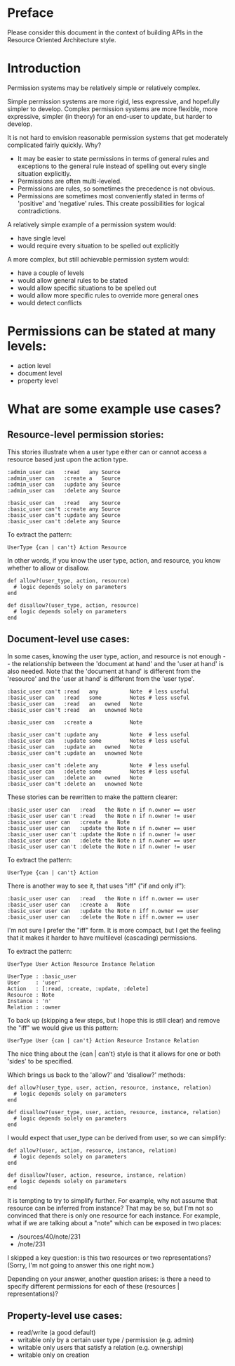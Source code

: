# Preface

Please consider this document in the context of building APIs in the Resource
Oriented Architecture style.

# Introduction

Permission systems may be relatively simple or relatively complex.

Simple permission systems are more rigid, less expressive, and hopefully
simpler to develop. Complex permission systems are more flexible, more
expressive, simpler (in theory) for an end-user to update, but harder to
develop.

It is not hard to envision reasonable permission systems that get moderately
complicated fairly quickly. Why?

* It may be easier to state permissions in terms of general rules and
  exceptions to the general rule instead of spelling out every single
  situation explicitly.
* Permissions are often multi-leveled.
* Permissions are rules, so sometimes the precedence is not obvious.
* Permissions are sometimes most conveniently stated in terms of
  'positive' and 'negative' rules. This create possibilities for
  logical contradictions.

A relatively simple example of a permission system would:

* have single level
* would require every situation to be spelled out explicitly

A more complex, but still achievable permission system would:

* have a couple of levels
* would allow general rules to be stated
* would allow specific situations to be spelled out
* would allow more specific rules to override more general ones
* would detect conflicts

# Permissions can be stated at many levels:

* action level
* document level
* property level

# What are some example use cases?

## Resource-level permission stories:

This stories illustrate when a user type either can or cannot access
a resource based just upon the action type.

    :admin_user can   :read   any Source
    :admin_user can   :create a   Source
    :admin_user can   :update any Source
    :admin_user can   :delete any Source

    :basic_user can   :read   any Source
    :basic_user can't :create any Source
    :basic_user can't :update any Source
    :basic_user can't :delete any Source

To extract the pattern:

    UserType {can | can't} Action Resource

In other words, if you know the user type, action, and resource, you
know whether to allow or disallow.

    def allow?(user_type, action, resource)
      # logic depends solely on parameters
    end
    
    def disallow?(user_type, action, resource)
      # logic depends solely on parameters
    end

## Document-level use cases:

In some cases, knowing the user type, action, and resource is not enough --
the relationship between the 'document at hand' and the 'user at hand' is also
needed. Note that the 'document at hand' is different from the 'resource' and
the 'user at hand' is different from the 'user type'.

    :basic_user can't :read   any          Note  # less useful
    :basic_user can   :read   some         Notes # less useful
    :basic_user can   :read   an   owned   Note
    :basic_user can't :read   an   unowned Note
    
    :basic_user can   :create a            Note
    
    :basic_user can't :update any          Note  # less useful
    :basic_user can   :update some         Notes # less useful
    :basic_user can   :update an   owned   Note
    :basic_user can't :update an   unowned Note
    
    :basic_user can't :delete any          Note  # less useful
    :basic_user can   :delete some         Notes # less useful
    :basic_user can   :delete an   owned   Note
    :basic_user can't :delete an   unowned Note

These stories can be rewritten to make the pattern clearer:

    :basic_user user can   :read   the Note n if n.owner == user
    :basic_user user can't :read   the Note n if n.owner != user
    :basic_user user can   :create a   Note
    :basic_user user can   :update the Note n if n.owner == user
    :basic_user user can't :update the Note n if n.owner != user
    :basic_user user can   :delete the Note n if n.owner == user
    :basic_user user can't :delete the Note n if n.owner != user

To extract the pattern:

    UserType {can | can't} Action

There is another way to see it, that uses "iff" ("if and only if"):

    :basic_user user can   :read   the Note n iff n.owner == user
    :basic_user user can   :create a   Note
    :basic_user user can   :update the Note n iff n.owner == user
    :basic_user user can   :delete the Note n iff n.owner == user

I'm not sure I prefer the "iff" form. It is more compact, but I get the
feeling that it makes it harder to have multilevel (cascading) permissions.

To extract the pattern:

    UserType User Action Resource Instance Relation

    UserType : :basic_user
    User     : 'user'
    Action   : [:read, :create, :update, :delete]
    Resource : Note
    Instance : 'n'
    Relation : :owner

To back up (skipping a few steps, but I hope this is still clear) and remove
the "iff" we would give us this pattern:

    UserType User {can | can't} Action Resource Instance Relation

The nice thing about the {can | can't} style is that it allows for one or both
'sides' to be specified.

Which brings us back to the 'allow?' and 'disallow?' methods:

    def allow?(user_type, user, action, resource, instance, relation)
      # logic depends solely on parameters
    end
    
    def disallow?(user_type, user, action, resource, instance, relation)
      # logic depends solely on parameters
    end

I would expect that user_type can be derived from user, so we can simplify:

    def allow?(user, action, resource, instance, relation)
      # logic depends solely on parameters
    end
    
    def disallow?(user, action, resource, instance, relation)
      # logic depends solely on parameters
    end

It is tempting to try to simplify further. For example, why not assume that resource can be inferred from instance? That may be so, but I'm not so convinced that there is only one resource for each instance. For example,
what if we are talking about a "note" which can be exposed in two places:

* /sources/40/note/231
* /note/231

I skipped a key question: is this two resources or two representations?
(Sorry, I'm not going to answer this one right now.)

Depending on your answer, another question arises: is there a need to specify different permissions for each of these (resources | representations)?

## Property-level use cases:

* read/write (a good default)
* writable only by a certain user type / permission (e.g. admin)
* writable only users that satisfy a relation (e.g. ownership)
* writable only on creation
